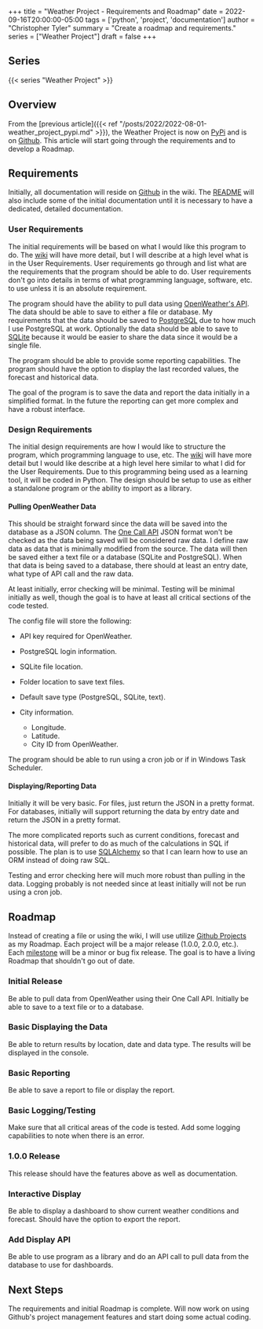 +++
title = "Weather Project - Requirements and Roadmap"
date = 2022-09-16T20:00:00-05:00
tags = ['python', 'project', 'documentation']
author = "Christopher Tyler"
summary = "Create a roadmap and requirements."
series = ["Weather Project"]
draft = false
+++

## Series

{{< series "Weather Project" >}}

## Overview

From the [previous article]({{< ref "/posts/2022/2022-08-01-weather_project_pypi.md" >}}),
the Weather Project is now on
[PyPi](https://pypi.org/project/openweather-report/) and is on
[Github](https://github.com/cetyler/openweather_report).
This article will start going through the requirements and to develop a
Roadmap.

## Requirements

Initially, all documentation will reside on
[Github](https://github.com/cetyler/openweather_report/wiki) in the wiki.
The [README](https://github.com/cetyler/openweather_report/blob/main/README.md)
will also include some of the initial documentation until it is necessary to
have a dedicated, detailed documentation.

### User Requirements

The initial requirements will be based on what I would like this program to do.
The
[wiki](https://github.com/cetyler/openweather_report/wiki/User-Requirements)
will have more detail, but I will describe at a high level what is in the User
Requirements.
User requirements go through and list what are the requirements that the
program should be able to do.
User requirements don't go into details in terms of what programming language,
software, etc. to use unless it is an absolute requirement.

The program should have the ability to pull data using [OpenWeather's
API](https://openweathermap.org/api).
The data should be able to save to either a file or database.
My requirements that the data should be saved to
[PostgreSQL](https://www.postgresql.org/) due to how much I use PostgreSQL at
work.
Optionally the data should be able to save to
[SQLite](https://www.sqlite.org/index.html) because it would be easier to share
the data since it would be a single file.

The program should be able to provide some reporting capabilities.
The program should have the option to display the last recorded values, the
forecast and historical data.

The goal of the program is to save the data and report the data initially in a
simplified format.
In the future the reporting can get more complex and have a robust interface.

### Design Requirements

The initial design requirements are how I would like to structure the program,
which programming language to use, etc.
The
[wiki](https://github.com/cetyler/openweather_report/wiki/Design-Requirements)
will have more detail but I would like describe at a high level here similar to
what I did for the User Requirements.
Due to this programming being used as a learning tool, it will be coded in
Python.
The design should be setup to use as either a standalone program or the ability
to import as a library.

#### Pulling OpenWeather Data

This should be straight forward since the data will be saved into the database
as a JSON column.
The [One Call API](https://openweathermap.org/api/one-call-3) JSON format won't 
be checked as the data being saved will be considered raw data.
I define raw data as data that is minimally modified from the source.
The data will then be saved either a text file or a database (SQLite and
PostgreSQL).
When that data is being saved to a database, there should at least an entry
date, what type of API call and the raw data.

At least initially, error checking will be minimal.
Testing will be minimal initially as well, though the goal is to have at least
all critical sections of the code tested.

The config file will store the following:

* API key required for OpenWeather.
* PostgreSQL login information.
* SQLite file location.
* Folder location to save text files.
* Default save type (PostgreSQL, SQLite, text).
* City information.

    * Longitude.
    * Latitude.
    * City ID from OpenWeather.

The program should be able to run using a cron job or if in Windows Task
Scheduler.

#### Displaying/Reporting Data

Initially it will be very basic.
For files, just return the JSON in a pretty format.
For databases, initially will support returning the data by entry date and
return the JSON in a pretty format.

The more complicated reports such as current conditions, forecast and
historical data, will prefer to do as much of the calculations in SQL if
possible.
The plan is to use [SQLAlchemy](https://www.sqlalchemy.org/) so that I can
learn how to use an ORM instead of doing raw SQL.

Testing and error checking here will much more robust than pulling in the data.
Logging probably is not needed since at least initially will not be run using a
cron job.

## Roadmap

Instead of creating a file or using the wiki, I will use utilize 
[Github Projects](https://github.com/cetyler/openweather_report/projects) as my
Roadmap.
Each project will be a major release (1.0.0, 2.0.0, etc.).
Each [milestone](https://github.com/cetyler/openweather_report/milestones) will 
be a minor or bug fix release.
The goal is to have a living Roadmap that shouldn't go out of date.

### Initial Release

Be able to pull data from OpenWeather using their One Call API.
Initially be able to save to a text file or to a database.

### Basic Displaying the Data

Be able to return results by location, date and data type.
The results will be displayed in the console.

### Basic Reporting

Be able to save a report to file or display the report.

### Basic Logging/Testing

Make sure that all critical areas of the code is tested.
Add some logging capabilities to note when there is an error.

### 1.0.0 Release

This release should have the features above as well as documentation.

### Interactive Display

Be able to display a dashboard to show current weather conditions and forecast.
Should have the option to export the report.

### Add Display API

Be able to use program as a library and do an API call to pull data from the
database to use for dashboards.


## Next Steps

The requirements and initial Roadmap is complete.
Will now work on using Github's project management features and start doing
some actual coding.
